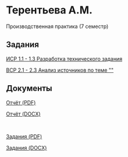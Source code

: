 # Терентьева А.М.
<p>Производственная практика (7 семестр)</p>

## Задания
<p><a href="">ИСР 1.1 - 1.3 Разработка технического задания</a></p>
<p><a href="">ВСР 2.1 - 2.3 Анализ источников по теме ""</a></p>


## Документы
<p><a href="">
  Отчёт (PDF)</a></p>
  
<p><a href="">
  Отчёт (DOCX)</a></p>
  <br>
  
  
<p><a href="">
  Задания (PDF)</a></p>

<p><a href="">
  Задания (DOCX)</a></p>
